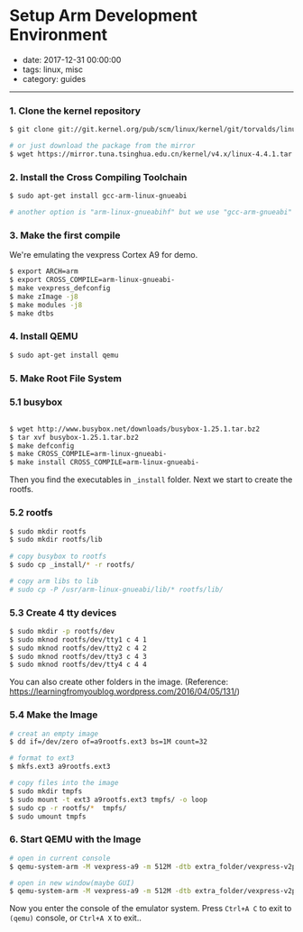 # Setup Arm Development Environment
- date: 2017-12-31 00:00:00
- tags: linux, misc
- category: guides

-----

### 1. Clone the kernel repository

```bash
$ git clone git://git.kernel.org/pub/scm/linux/kernel/git/torvalds/linux.git

# or just download the package from the mirror
$ wget https://mirror.tuna.tsinghua.edu.cn/kernel/v4.x/linux-4.4.1.tar.xz
```


### 2. Install the Cross Compiling Toolchain 


```bash
$ sudo apt-get install gcc-arm-linux-gnueabi

# another option is "arm-linux-gnueabihf" but we use "gcc-arm-gnueabi" here
```

### 3. Make the first compile

We're emulating the vexpress Cortex A9 for demo.

```bash
$ export ARCH=arm  
$ export CROSS_COMPILE=arm-linux-gnueabi-  
$ make vexpress_defconfig  
$ make zImage -j8  
$ make modules -j8  
$ make dtbs 

```

### 4. Install QEMU

```bash
$ sudo apt-get install qemu
```

### 5. Make Root File System

### 5.1 busybox

```bash

$ wget http://www.busybox.net/downloads/busybox-1.25.1.tar.bz2  
$ tar xvf busybox-1.25.1.tar.bz2
$ make defconfig  
$ make CROSS_COMPILE=arm-linux-gnueabi-  
$ make install CROSS_COMPILE=arm-linux-gnueabi- 
```

Then you find the executables in `_install` folder. Next we start to create the rootfs.

### 5.2 rootfs


```bash
$ sudo mkdir rootfs
$ sudo mkdir rootfs/lib 
 
# copy busybox to rootfs
$ sudo cp _install/* -r rootfs/

# copy arm libs to lib
# sudo cp -P /usr/arm-linux-gnueabi/lib/* rootfs/lib/

```

### 5.3 Create 4 tty devices

```bash
$ sudo mkdir -p rootfs/dev
$ sudo mknod rootfs/dev/tty1 c 4 1  
$ sudo mknod rootfs/dev/tty2 c 4 2  
$ sudo mknod rootfs/dev/tty3 c 4 3  
$ sudo mknod rootfs/dev/tty4 c 4 4
```

You can also create other folders in the image. (Reference: <https://learningfromyoublog.wordpress.com/2016/04/05/131/>)


### 5.4 Make the Image

```bash
# creat an empty image
$ dd if=/dev/zero of=a9rootfs.ext3 bs=1M count=32  

# format to ext3
$ mkfs.ext3 a9rootfs.ext3  

# copy files into the image
$ sudo mkdir tmpfs  
$ sudo mount -t ext3 a9rootfs.ext3 tmpfs/ -o loop  
$ sudo cp -r rootfs/*  tmpfs/  
$ sudo umount tmpfs  

```

### 6. Start QEMU with the Image

```bash
# open in current console
$ qemu-system-arm -M vexpress-a9 -m 512M -dtb extra_folder/vexpress-v2p-ca9.dtb -kernel extra_folder/zImage -nographic -append "root=/dev/mmcblk0 rw console=ttyAMA0" -sd a9rootfs.ext3 

# open in new window(maybe GUI)
$ qemu-system-arm -M vexpress-a9 -m 512M -dtb extra_folder/vexpress-v2p-ca9.dtb -kernel extra_folder/zImage -append "root=/dev/mmcblk0 rw" -sd a9rootfs.ext3  

```

Now you enter the console of the emulator system. Press `Ctrl+A C` to exit to `(qemu)` console, or `Ctrl+A X` to exit..




